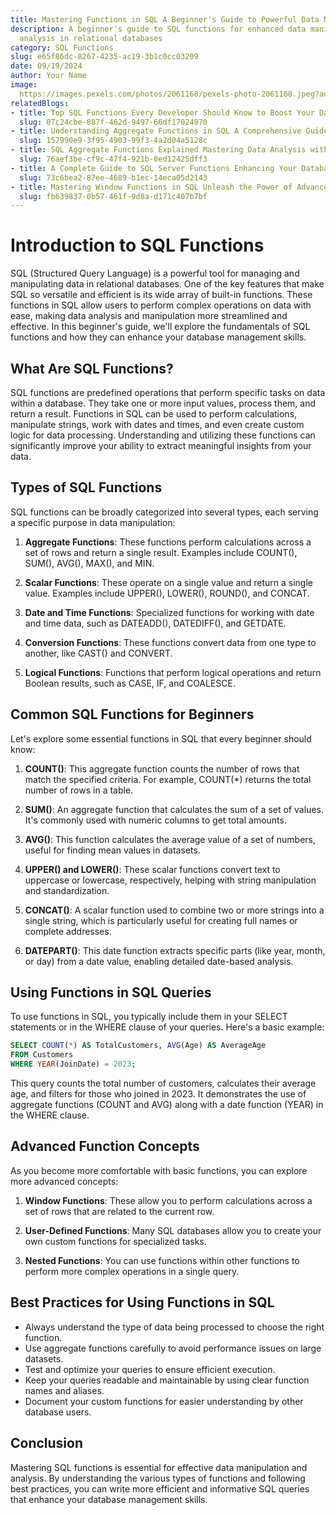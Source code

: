 ```yaml
---
title: Mastering Functions in SQL A Beginner's Guide to Powerful Data Manipulation
description: A beginner's guide to SQL functions for enhanced data manipulation and
  analysis in relational databases
category: SQL Functions
slug: e65f86dc-8267-4235-ac19-3b1c0cc03209
date: 09/19/2024
author: Your Name
image: 
  https://images.pexels.com/photos/2061168/pexels-photo-2061168.jpeg?auto=compress&cs=tinysrgb&w=600
relatedBlogs:
- title: Top SQL Functions Every Developer Should Know to Boost Your Database Skills
  slug: 07c24cbe-887f-462d-9497-66df17024970
- title: Understanding Aggregate Functions in SQL A Comprehensive Guide
  slug: 157990e9-3f95-4903-99f3-4a2d04a5128c
- title: SQL Aggregate Functions Explained Mastering Data Analysis with SQL
  slug: 76aef3be-cf9c-47f4-921b-0ed12425dff3
- title: A Complete Guide to SQL Server Functions Enhancing Your Database Queries
  slug: 73c6bea2-87ee-4689-b1ec-14eca05d2143
- title: Mastering Window Functions in SQL Unleash the Power of Advanced Data Analysis
  slug: fb639837-0b57-461f-9d8a-d171c407b7bf
---
```


# Introduction to SQL Functions

SQL (Structured Query Language) is a powerful tool for managing and manipulating data in relational databases. One of the key features that make SQL so versatile and efficient is its wide array of built-in functions. These functions in SQL allow users to perform complex operations on data with ease, making data analysis and manipulation more streamlined and effective. In this beginner's guide, we'll explore the fundamentals of SQL functions and how they can enhance your database management skills.

## What Are SQL Functions?

SQL functions are predefined operations that perform specific tasks on data within a database. They take one or more input values, process them, and return a result. Functions in SQL can be used to perform calculations, manipulate strings, work with dates and times, and even create custom logic for data processing. Understanding and utilizing these functions can significantly improve your ability to extract meaningful insights from your data.

## Types of SQL Functions

SQL functions can be broadly categorized into several types, each serving a specific purpose in data manipulation:

1. **Aggregate Functions**: These functions perform calculations across a set of rows and return a single result. Examples include COUNT(), SUM(), AVG(), MAX(), and MIN.

2. **Scalar Functions**: These operate on a single value and return a single value. Examples include UPPER(), LOWER(), ROUND(), and CONCAT.

3. **Date and Time Functions**: Specialized functions for working with date and time data, such as DATEADD(), DATEDIFF(), and GETDATE.

4. **Conversion Functions**: These functions convert data from one type to another, like CAST() and CONVERT.

5. **Logical Functions**: Functions that perform logical operations and return Boolean results, such as CASE, IF, and COALESCE.

## Common SQL Functions for Beginners

Let's explore some essential functions in SQL that every beginner should know:

1. **COUNT()**: This aggregate function counts the number of rows that match the specified criteria. For example, COUNT(*) returns the total number of rows in a table.

2. **SUM()**: An aggregate function that calculates the sum of a set of values. It's commonly used with numeric columns to get total amounts.

3. **AVG()**: This function calculates the average value of a set of numbers, useful for finding mean values in datasets.

4. **UPPER() and LOWER()**: These scalar functions convert text to uppercase or lowercase, respectively, helping with string manipulation and standardization.

5. **CONCAT()**: A scalar function used to combine two or more strings into a single string, which is particularly useful for creating full names or complete addresses.

6. **DATEPART()**: This date function extracts specific parts (like year, month, or day) from a date value, enabling detailed date-based analysis.

## Using Functions in SQL Queries

To use functions in SQL, you typically include them in your SELECT statements or in the WHERE clause of your queries. Here's a basic example:

```sql
SELECT COUNT(*) AS TotalCustomers, AVG(Age) AS AverageAge
FROM Customers
WHERE YEAR(JoinDate) = 2023;
```

This query counts the total number of customers, calculates their average age, and filters for those who joined in 2023. It demonstrates the use of aggregate functions (COUNT and AVG) along with a date function (YEAR) in the WHERE clause.

## Advanced Function Concepts

As you become more comfortable with basic functions, you can explore more advanced concepts:

1. **Window Functions**: These allow you to perform calculations across a set of rows that are related to the current row.

2. **User-Defined Functions**: Many SQL databases allow you to create your own custom functions for specialized tasks.

3. **Nested Functions**: You can use functions within other functions to perform more complex operations in a single query.

## Best Practices for Using Functions in SQL

- Always understand the type of data being processed to choose the right function.
- Use aggregate functions carefully to avoid performance issues on large datasets.
- Test and optimize your queries to ensure efficient execution.
- Keep your queries readable and maintainable by using clear function names and aliases.
- Document your custom functions for easier understanding by other database users.

## Conclusion

Mastering SQL functions is essential for effective data manipulation and analysis. By understanding the various types of functions and following best practices, you can write more efficient and informative SQL queries that enhance your database management skills.
